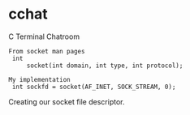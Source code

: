 # cchat
C Terminal Chatroom

 	From socket man pages
	 int
         socket(int domain, int type, int protocol);

  	My implementation
	 int sockfd = socket(AF_INET, SOCK_STREAM, 0);
  
Creating our socket file descriptor. 
  
